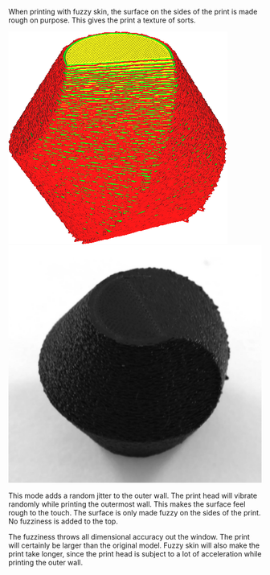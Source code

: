When printing with fuzzy skin, the surface on the sides of the print is made rough on purpose. This gives the print a texture of sorts.

![The walls look wobbly in Cura's layer view](images/magic_fuzzy_skin_enabled.png)
![The print result sports a rough texture](images/magic_fuzzy_skin_photo.jpg)

This mode adds a random jitter to the outer wall. The print head will vibrate randomly while printing the outermost wall. This makes the surface feel rough to the touch. The surface is only made fuzzy on the sides of the print. No fuzziness is added to the top.

The fuzziness throws all dimensional accuracy out the window. The print will certainly be larger than the original model. Fuzzy skin will also make the print take longer, since the print head is subject to a lot of acceleration while printing the outer wall.
